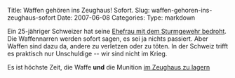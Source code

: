 Title: Waffen gehören ins Zeughaus! Sofort.
Slug: waffen-gehoren-ins-zeughaus-sofort
Date: 2007-06-08
Categories:
Type: markdown

Ein 25-jähriger Schweizer hat seine [Ehefrau mit dem Sturmgewehr bedroht](http://www.tagesanzeiger.ch/dyn/news/zuerich/759791.html). Die Waffennarren werden sofort sagen, es sei ja nichts passiert. Aber Waffen sind dazu da, andere zu verletzen oder zu töten. In der Schweiz trifft es praktisch nur Unschuldige -- wir sind nicht im Krieg.

Es ist höchste Zeit, die Waffe **und** die Munition [im Zeughaus zu lagern](http://spinlock.ch/blog/2007/06/04/wichtiger-schritt-hin-zur-entmilitarisierung-der-gesellschaft-gemacht/)
